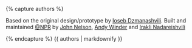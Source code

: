 {% capture authors %}

Based on the original design/prototype by [Ioseb Dzmanashvili](https://github.com/ioseb). 
Built and maintained [@NPR](http://github.com/npr/) by
[John Nelson](https://github.com/johnymonster),
[Andy Winder](https://github.com/awinder) and
[Irakli Nadareishvili](https://github.com/inadarei)

{% endcapture %}
{{ authors | markdownify }}
